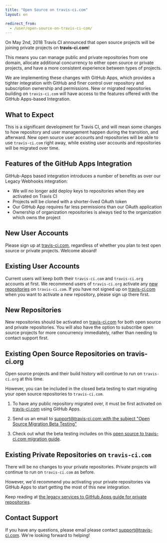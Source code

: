 ```yaml
---
title: "Open Source on travis-ci.com"
layout: en

redirect_from:
  - /user/open-source-on-travis-ci-com/
---
```


On <time datetime="2018-05-02">May 2nd, 2018</time> Travis CI announced that open source projects will be joining private projects on **travis-ci.com**!

This means you can manage public and private repositories from one domain, allocate additional concurrency to either open source or private projects, and have a more consistent experience between types of projects.

We are implementing these changes with GitHub Apps, which provides a tighter integration with GitHub and finer control over repository and subscription ownership and permissions. New or migrated repositories building on `travis-ci.com` will have access to the features offered with the GitHub Apps-based Integration.

## What to Expect

This is a significant development for Travis CI, and will mean some changes to how repository and user management happen during the transition, and afterward. New open source user accounts and repositories will be able to use `travis-ci.com` right away, while existing user accounts and repositories will be migrated over time.

## Features of the GitHub Apps Integration

GitHub-Apps based integration introduces a number of benefits as over our Legacy Webhooks integration:

 * We will no longer add deploy keys to repositories when they are activated on Travis CI
 * Projects will be cloned with a shorter-lived OAuth token
 * Our GitHub App requires far less permissions than our OAuth application
 * Ownership of organization repositories is always tied to the organization which owns the project

## New User Accounts

Please sign up at [travis-ci.com], regardless of whether you plan to test open source or private projects. Welcome aboard!

## Existing User Accounts

Current users will keep both their `travis-ci.com` and `travis-ci.org` accounts at first. We recommend users of `travis-ci.org` activate any [new repositories](#new-repositories) on `travis-ci.com`. If you have not signed up on [travis-ci.com] when you want to activate a new repository, please sign up there first.

## New Repositories

New repositories should be activated on [travis-ci.com] for both open source and private repositories. You will also have the option to subscribe open source projects for more concurrency immediately, rather than needing to contact support first.

## Existing Open Source Repositories on travis-ci.org

Open source projects and their build history will continue to run on `travis-ci.org` at this time.

However, you can be included  in the closed beta testing to start migrating your open source repositories to `travis-ci.com`.

 1. To have any public repository migrated over, it must be first activated on [travis-ci.com] using GitHub Apps.

 1. Send us an email to [support@travis-ci.com with the subject "Open Source Migration Beta Testing"](mailto:support@travis-ci.com?subject=Open%20Source%20Migration%20Beta%20Testing)

 1. Check out what the beta testing includes on this [open source to travis-ci.com migration guide](/user/migrate/open-source-repository-migration).

## Existing Private Repositories on `travis-ci.com`

There will be no changes to your private repositories. Private projects will continue to run on `travis-ci.com` as before.

However, we'd recommend you activating your private repositories via GitHub Apps to start getting the most of this new integration.

Keep reading at [the legacy services to GitHub Apps guide for private repositories](/user/migrate/legacy-services-to-github-apps-migration-guide).

## Contact Support

If you have any questions, please email please contact [support@travis-ci.com](mailto:support@travis-ci.com?Subject=Open%20Source%20on%20travis-ci.com). We're looking forward to helping!


[travis-ci.com]: https://www.travis-ci.com
